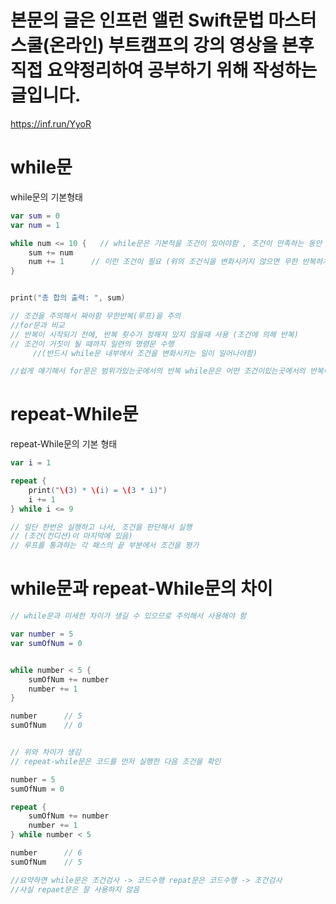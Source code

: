 # 본문의 글은 인프런 앨런 Swift문법 마스터 스쿨(온라인) 부트캠프의 강의 영상을 본후 직접 요약정리하여 공부하기 위해 작성하는 글입니다.
https://inf.run/YyoR

# while문
while문의 기본형태
```swift
var sum = 0
var num = 1

while num <= 10 {   // while문은 기본적을 조건이 있어야함 , 조건이 만족하는 동안 계속 반복 
    sum += num
    num += 1      // 이런 조건이 필요 (위의 조건식을 변화시키지 않으면 무한 반복하게됨)
}


print("총 합의 출력: ", sum)

// 조건을 주의해서 짜야함 무한반복(루프)을 주의
//for문과 비교
// 반복이 시작되기 전에, 반복 횟수가 정해져 있지 않을때 사용 (조건에 의해 반복)
// 조건이 거짓이 될 때까지 일련의 명령문 수행
     //(반드시 while문 내부에서 조건을 변화시키는 일이 일어나야함)

//쉽게 얘기해서 for문은 범위가있는곳에서의 반복 while문은 어떤 조건이있는곳에서의 반복이다.
```

# repeat-While문
repeat-While문의 기본 형태
```swift
var i = 1

repeat {
    print("\(3) * \(i) = \(3 * i)")
    i += 1
} while i <= 9

// 일단 한번은 실행하고 나서, 조건을 판단해서 실행
// (조건(컨디션)이 마지막에 있음)
// 루프를 통과하는 각 패스의 끝 부분에서 조건을 평가
```

# while문과 repeat-While문의 차이
```swift
// while문과 미세한 차이가 생길 수 있으므로 주의해서 사용해야 함

var number = 5
var sumOfNum = 0


while number < 5 {
    sumOfNum += number
    number += 1
}

number      // 5
sumOfNum    // 0


// 위와 차이가 생김
// repeat-while문은 코드를 먼저 실행한 다음 조건을 확인

number = 5
sumOfNum = 0

repeat {
    sumOfNum += number
    number += 1
} while number < 5

number      // 6
sumOfNum    // 5

//요약하면 while문은 조건검사 -> 코드수행 repat문은 코드수행 -> 조건검사
//사실 repaet문은 잘 사용하지 않음
```